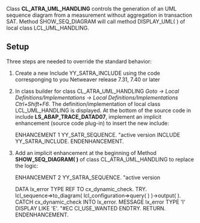 Class **CL_ATRA_UML_HANDLING** controls the generation of an UML sequence diagram from a measurement without aggregation in transaction SAT. Method SHOW_SEQ_DIAGRAM will call method DISPLAY_UML( ) of local class LCL_UML_HANDLING.

## Setup

Three steps are needed to override the standard behavior:

1. Create a new Include YY_SATRA_INCLUDE using the code corresponging to you Netweaver release 7.31, 7.40 or later

2. In class builder for class CL_ATRA_UML_HANDLING *Goto -> Local Definitions/Implementations -> Local Definitions/Implementations Ctrl+Shift+F6*. The definition/implementation of local class LCL_UML_HANDLING is displayed. At the bottom of the source code in include **LS_ABAP_TRACE_DATAD07**, implement an implicit enhancement (source code plug-in) to insert the new include:

    ENHANCEMENT 1  YY_SATR_SEQUENCE.    "active version
      INCLUDE YY_SATRA_INCLUDE.
    ENDENHANCEMENT.

3. Add an implicit enhancement at the beginning of Method **SHOW_SEQ_DIAGRAM( )** of class CL_ATRA_UML_HANDLING to replace the logic:

    ENHANCEMENT 2  YY_SATRA_SEQUENCE.    "active version
      
      DATA lx_error TYPE REF TO cx_dynamic_check.
      TRY.
          lcl_sequence=>to_diagram( lcl_configuration=>query( ) )->output( ).
        CATCH cx_dynamic_check INTO lx_error.
          MESSAGE lx_error TYPE 'I' DISPLAY LIKE 'E'.  "#EC CI_USE_WANTED
      ENDTRY.
      RETURN.
    ENDENHANCEMENT.
